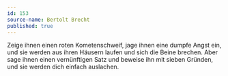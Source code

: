```yaml
---
id: 153
source-name: Bertolt Brecht
published: true
---
```

Zeige ihnen einen roten Kometenschweif, jage ihnen eine dumpfe Angst ein, und sie werden aus ihren Häusern laufen und sich die Beine brechen. Aber sage ihnen einen vernünftigen Satz und beweise ihn mit sieben Gründen, und sie werden dich einfach auslachen.
